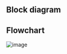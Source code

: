 
## Block diagram

## Flowchart
![image](https://user-images.githubusercontent.com/101788713/164705315-a30118ad-0ff4-4404-9c3c-c58e09fb7d5e.png)
